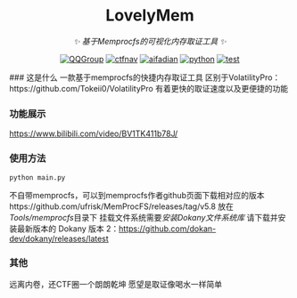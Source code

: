 <!-- markdownlint-disable MD033 MD041 -->

<div align="center">

# LovelyMem

<!-- prettier-ignore-start -->
<!-- markdownlint-disable-next-line MD036 -->
_✨ 基于Memprocfs的可视化内存取证工具 ✨_
<!-- prettier-ignore-end -->
<a href="https://jq.qq.com/?_wv=1027&k=DzOtbzU4"><img src="https://img.shields.io/badge/QQ%E7%BE%A4-555741990-orange?style=flat-square" alt="QQGroup"></a>
  <a href="https://ctf.dog"><img src="https://img.shields.io/badge/CTF%E5%AF%BC%E8%88%AA%E7%AB%99-ctf.dog-5492ff?style=flat-square" alt="ctfnav"></a>
  <a href="https://afdian.net/@Tokeii"><img src="https://img.shields.io/badge/爱发电-afdian.net-66ccff?style=flat-square" alt="aifadian"></a>
  <a href=".."><img src="https://img.shields.io/badge/python-3.8+-def1f2?style=flat-square" alt="python"></a>
  <a href="https://ctf.dog"><img src="https://user-images.githubusercontent.com/111427585/201509933-1321cec6-6407-489c-bedf-8dabb19bc320.gif"  alt="test"></a>
</div>
### 这是什么
一款基于memprocfs的快捷内存取证工具
区别于VolatilityPro：https://github.com/Tokeii0/VolatilityPro
有着更快的取证速度以及更便捷的功能

### 功能展示
https://www.bilibili.com/video/BV1TK411b78J/

### 使用方法
` python main.py `

不自带memprocfs，可以到memprocfs作者github页面下载相对应的版本https://github.com/ufrisk/MemProcFS/releases/tag/v5.8
放在*Tools/memprocfs*目录下
挂载文件系统需要*安装Dokany文件系统库*
请下载并安装最新版本的 Dokany 版本 2：https://github.com/dokan-dev/dokany/releases/latest

### 其他
远离内卷，还CTF圈一个朗朗乾坤
愿望是取证像喝水一样简单

